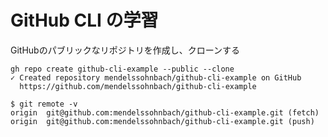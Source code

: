 # GitHub CLI の学習

GitHubのパブリックなリポジトリを作成し、クローンする

```terminal
gh repo create github-cli-example --public --clone
✓ Created repository mendelssohnbach/github-cli-example on GitHub
  https://github.com/mendelssohnbach/github-cli-example

$ git remote -v
origin	git@github.com:mendelssohnbach/github-cli-example.git (fetch)
origin	git@github.com:mendelssohnbach/github-cli-example.git (push)
```

